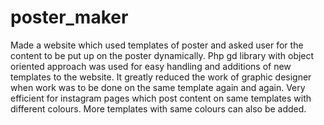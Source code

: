 # poster_maker
Made a website which used templates of poster and asked user for the content to be put up on the poster dynamically. Php gd library with object oriented approach was used for easy handling and additions of new templates to the website. It greatly reduced the work of graphic designer when work was to be done on the same template again and again. Very efficient for instagram pages which post content on same templates with different colours. More templates with same colours can also be added.

